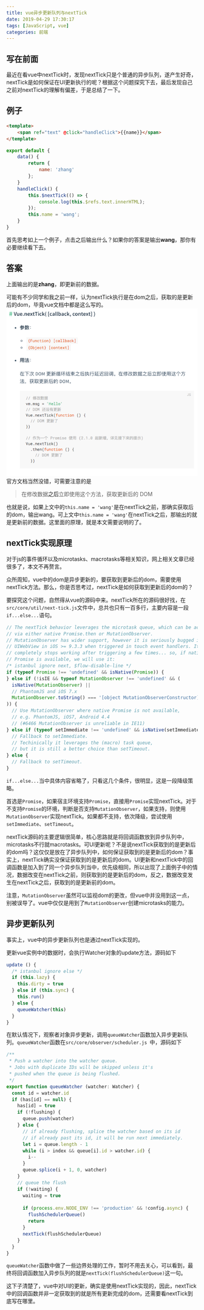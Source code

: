 ```yaml
---
title: vue异步更新队列与nextTick
date: 2019-04-29 17:30:17
tags: [JavaScript, vue]
categories: 前端
---
```

## 写在前面

最近在看vue中nextTick时，发现nextTick只是个普通的异步队列，遂产生好奇，nextTick是如何保证在UI更新执行的呢？根据这个问题探究下去，最后发现自己之前对nextTick的理解有偏差，于是总结了一下。

## 例子

```html
<template>
    <span ref="text" @click="handleClick">{{name}}</span>
</template>
```
```javascript
export default {
    data() {
        return {
            name: 'zhang'
        };
    }
    handleClick() {
        this.$nextTick(() => {
            console.log(this.$refs.text.innerHTML);
        });
        this.name = 'wang';
    }
}
```

首先思考如上一个例子，点击之后输出什么？如果你的答案是输出**wang**，那你有必要继续看下去。

## 答案

上面输出的是**zhang**，即更新前的数据。

可能有不少同学和我之前一样，认为nextTick执行是在dom之后，获取的是更新后的dom，毕竟vue文档中都是这么写的。
![NOOBS Files](vue异步更新队列与nextTick/nextTick-docs.png)
官方文档当然没错，可需要注意的是
> 在修改数据**之后**立即使用这个方法，获取更新后的 DOM

也就是说，如果上文中的`this.name = 'wang'`是在nextTick之前，那确实获取后的dom，输出wang。可上文中`this.name = 'wang'`在nextTick之后，那输出的就是更新前的数据。这里面的原理，就是本文需要说明的了。

## nextTick实现原理

对于js的事件循环以及microtasks、macrotasks等相关知识，网上相关文章已经很多了，本文不再赘言。

众所周知，vue中的dom是异步更新的，要获取到更新后的dom，需要使用nextTick方法。那么，你是否思考过，nextTick是如何获取到更新后的dom的？

要探究这个问题，自然得从vue的源码中来。nextTick所在的源码很好找，在`src/core/util/next-tick.js`文件中，总共也只有一百多行，主要内容是一段`if...else...`语句。

```javascript
// The nextTick behavior leverages the microtask queue, which can be accessed
// via either native Promise.then or MutationObserver.
// MutationObserver has wider support, however it is seriously bugged in
// UIWebView in iOS >= 9.3.3 when triggered in touch event handlers. It
// completely stops working after triggering a few times... so, if native
// Promise is available, we will use it:
/* istanbul ignore next, $flow-disable-line */
if (typeof Promise !== 'undefined' && isNative(Promise)) {
} else if (!isIE && typeof MutationObserver !== 'undefined' && (
  isNative(MutationObserver) ||
  // PhantomJS and iOS 7.x
  MutationObserver.toString() === '[object MutationObserverConstructor]'
)) {
  // Use MutationObserver where native Promise is not available,
  // e.g. PhantomJS, iOS7, Android 4.4
  // (#6466 MutationObserver is unreliable in IE11)
} else if (typeof setImmediate !== 'undefined' && isNative(setImmediate)) {
  // Fallback to setImmediate.
  // Techinically it leverages the (macro) task queue,
  // but it is still a better choice than setTimeout.
} else {
  // Fallback to setTimeout.
}
```

`if...else...`当中具体内容省略了，只看这几个条件，很明显，这是一段降级策略。

首选是`Promise`，如果宿主环境支持`Promise`，直接用`Promise`实现nextTick。对于不支持`Promise`的环境，判断是否支持`MutationObserver`，如果支持，则使用`MutationObserver`实现nextTick。如果都不支持，依次降级，尝试使用`setImmediate`、`setTimeout`。

nextTick源码的主要逻辑很简单，核心思路就是将回调函数放到异步队列中，microtasks不行就macrotasks。可UI更新呢？不是说nextTick获取到的是更新后的dom吗？这仅仅是放在了异步队列中，如何保证获取到的是更新后的dom？事实上，nextTick确实没保证获取到的是更新后的dom。UI更新和nextTick中的回调函数是加入到了同一个异步队列当中，优先级相同，所以出现了上面例子中的情况，数据改变在nextTick之前，则获取到的是更新后的dom，反之，数据改变发生在nextTick之后，获取到的是更新前的dom。

注意，`MutationObserver`虽然可以监视dom的更改，但vue中并没用到这一点，别被误导了。vue中仅仅是用到了`MutationObserver`创建microtasks的能力。

## 异步更新队列

事实上，vue中的异步更新队列也是通过nextTick实现的。

更新vue实例中的数据时，会执行Watcher对象的update方法，源码如下

```javascript
update () {
  /* istanbul ignore else */
  if (this.lazy) {
    this.dirty = true
  } else if (this.sync) {
    this.run()
  } else {
    queueWatcher(this)
  }
}
```

在默认情况下，观察者对象异步更新，调用`queueWatcher`函数加入异步更新队列。`queueWatcher`函数在`src/core/observer/scheduler.js `中，源码如下

```javascript
/**
 * Push a watcher into the watcher queue.
 * Jobs with duplicate IDs will be skipped unless it's
 * pushed when the queue is being flushed.
 */
export function queueWatcher (watcher: Watcher) {
  const id = watcher.id
  if (has[id] == null) {
    has[id] = true
    if (!flushing) {
      queue.push(watcher)
    } else {
      // if already flushing, splice the watcher based on its id
      // if already past its id, it will be run next immediately.
      let i = queue.length - 1
      while (i > index && queue[i].id > watcher.id) {
        i--
      }
      queue.splice(i + 1, 0, watcher)
    }
    // queue the flush
    if (!waiting) {
      waiting = true

      if (process.env.NODE_ENV !== 'production' && !config.async) {
        flushSchedulerQueue()
        return
      }
      nextTick(flushSchedulerQueue)
    }
  }
}
```

`queueWatcher`函数中做了一些边界处理的工作，暂时不用去关心，可以看到，最终将回调函数加入异步队列的就是`nextTick(flushSchedulerQueue)`这一句。

这下子清楚了，vue中对UI的更新，确实是使用nextTick实现的，因此，nextTick中的回调函数并非一定获取到的就是所有更新完成的dom，还需要看nextTick到底写在哪里。